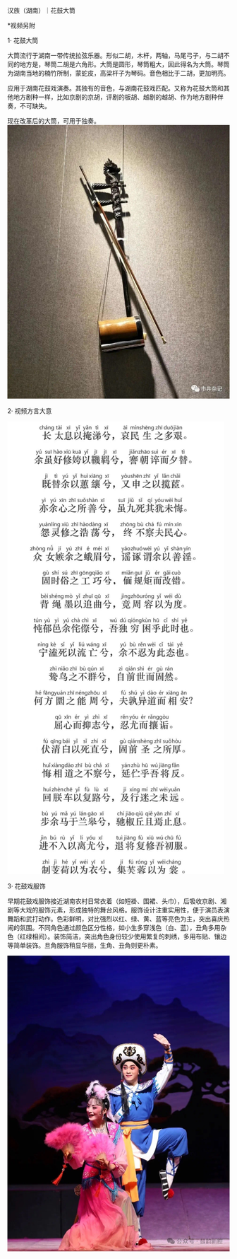 汉族（湖南）｜花鼓大筒

\*视频另附

1· 花鼓大筒

大筒流行于湖南一带传统拉弦乐器​。形似二胡，木杆，两轴，马尾弓子，与二胡不同的地方是，琴筒二胡是六角形。大筒是圆形，琴筒粗大，因此得名为大筒。琴筒为湖南当地的楠竹所制，蒙蛇皮，高梁杆子为琴码。音色相比于二胡，更加明亮。

应用于湖南花鼓戏演奏。其独有的音色，与湖南花鼓戏匹配。又称为花鼓大筒和其他地方剧种一样，比如京剧的京胡，评剧的板胡、越剧的越胡、作为地方剧种伴奏，不可缺失。

现在改革后的大筒，可用于独奏。![花鼓大筒示例图](./images/huagudatong/main.jpg)

2· 视频方言大意

![花鼓大筒示例图1](./images/huagudatong/detail1.jpg)

3· 花鼓戏服饰

早期花鼓戏服饰接近湖南农村日常衣着（如短褂、围裙、头巾），后吸收京剧、湘剧等大戏的服饰元素，形成独特的舞台风格。服饰设计注重实用性，便于演员表演舞蹈和武打动作。色彩鲜明，对比强烈以红、绿、黄、蓝等亮色为主，突出喜庆热闹的氛围。不同角色通过颜色区分性格，如小生多穿浅色（白、蓝），丑角多用杂色（红绿相间）。装饰简洁，突出角色身份较少使用繁复的刺绣，多用布贴、镶边等简单装饰。旦角服饰稍显华丽，生角、丑角则更朴素。

![花鼓大筒示例图2](./images/huagudatong/detail2.jpg)